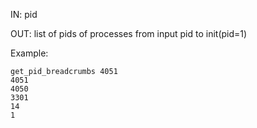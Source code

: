 IN: pid

OUT: list of pids of processes from input pid to init(pid=1)

Example:
```
get_pid_breadcrumbs 4051
4051
4050
3301
14
1

```
